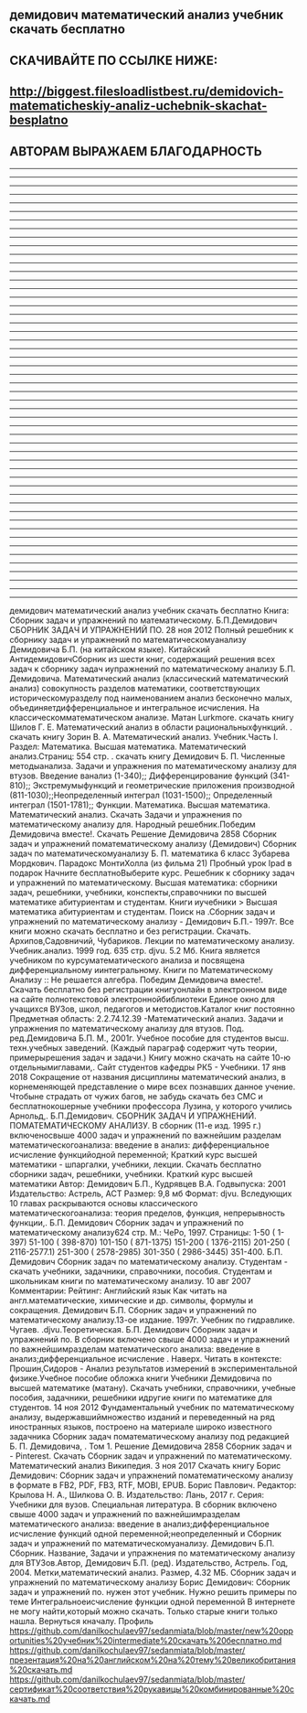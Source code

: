 демидович математический анализ учебник скачать бесплатно
--------------------------------------------------
СКАЧИВАЙТЕ ПО ССЫЛКЕ НИЖЕ:
--------------------------------------------------
http://biggest.filesloadlistbest.ru/demidovich-matematicheskiy-analiz-uchebnik-skachat-besplatno
--------------------------------------------------
АВТОРАМ ВЫРАЖАЕМ БЛАГОДАРНОСТЬ
--------------------------------------------------
--------------------------------------------------
--------------------------------------------------
--------------------------------------------------
--------------------------------------------------
--------------------------------------------------
--------------------------------------------------
--------------------------------------------------
--------------------------------------------------
--------------------------------------------------
--------------------------------------------------
--------------------------------------------------
--------------------------------------------------
--------------------------------------------------
--------------------------------------------------
--------------------------------------------------
--------------------------------------------------
--------------------------------------------------
--------------------------------------------------
--------------------------------------------------
--------------------------------------------------
--------------------------------------------------
--------------------------------------------------
--------------------------------------------------
--------------------------------------------------
--------------------------------------------------
--------------------------------------------------
--------------------------------------------------
--------------------------------------------------
--------------------------------------------------
--------------------------------------------------
--------------------------------------------------
--------------------------------------------------
--------------------------------------------------
--------------------------------------------------
--------------------------------------------------
--------------------------------------------------
--------------------------------------------------
--------------------------------------------------
--------------------------------------------------
--------------------------------------------------
--------------------------------------------------
--------------------------------------------------
--------------------------------------------------
--------------------------------------------------
--------------------------------------------------
--------------------------------------------------
--------------------------------------------------
--------------------------------------------------
--------------------------------------------------
--------------------------------------------------
--------------------------------------------------
демидович математический анализ учебник скачать бесплатно Книга: Сборник задач и упражнений по математическому. Б.П.Демидович СБОРНИК ЗАДАЧ И УПРАЖНЕНИЙ ПО. 28 ноя 2012  Полный решебник к сборнику задач и упражнений по математическомуанализу Демидовича Б.П. (на китайском языке). Китайский АнтидемидовичСборник из шести книг, содержащий решения всех задач к сборнику задач иупражнений по математическому анализу Б.П. Демидовича. Математический анализ (классический математический анализ) совокупность разделов математики, соответствующих историческомуразделу под наименованием анализ бесконечно малых, объединяетдифференциальное и интегральное исчисления. На классическомматематическом анализе. Матан  Lurkmore. скачать книгу Шилов Г. Е. Математический анализ в области рациональныхфункций. . скачать книгу Зорин В. А. Математический анализ. Учебник.Часть I. Раздел: Математика. Высшая математика. Математический анализ.Страниц: 554 стр. . скачать книгу Демидович Б. П. Численные методыанализа. Задачи и упражнения по математическому анализу для втузов. Введение ванализ (1-340);; Дифференцирование функций (341-810);; Экстремумыфункций и геометрические приложения производной (811-1030);;Неопределенный интеграл (1031-1500);; Определенный интеграл (1501-1781);; Функции. Математика. Высшая математика. Математический анализ. Скачать Задачи и упражнения по математическому анализу для. Народный решебник.Победим Демидовича вместе!. Скачать
Решение Демидовича 2858 Сборник задач и упражнений поматематическому анализу (Демидович) Сборник задач по математическомуанализу Б. П.  математика 6 класс Зубарева Мордкович. Парадокс МонтиХолла (из фильма 21) Пробный урок Ipad в подарок Начните бесплатноВыберите курс. Решебник к сборнику задач и упражнений по математическому. Высшая математика: сборники задач, решебники, учебники, конспекты,справочники по высшей математике абитуриентам и студентам. Книги иучебники > Высшая математика абитуриентам и студентам. Поиск на .Сборник задач и упражнений по математическому анализу - Демидович Б.П.- 1997г. Все книги можно скачать бесплатно и без регистрации.  Скачать. Архипов,Садовничий, Чубариков. Лекции по математическому анализу. Учебник.анализ. 1999 год. 635 стр. djvu. 5.2 Мб. Книга является учебником по курсуматематического анализа и посвящена дифференциальному иинтегральному. Книги по Математическому Анализу :: Не решается алгебра. Победим Демидовича вместе!. Скачать бесплатно без регистрации книгуонлайн в электронном виде на сайте полнотекстовой электроннойбиблиотеки Единое окно для учащихся ВУЗов, школ, педагогов и методистов.Каталог книг постоянно  Предметная область: 2.2.74.12.39 -Математический анализ. Задачи и упражнения по математическому анализу для втузов. Под. ред.Демидовича Б.П. М., 2001г. Учебное пособие для студентов высш. техн.учебных заведений. (Каждый параграф содержит чуть теории, примерырешения задач и задачи.) Книгу можно скачать на сайте 10-ю отдельнымиглавами,. Сайт студентов кафедры РК5 - Учебники. 17 янв 2018  Сокращение от названия дисциплины математический анализ, в корнеменяющей представление о мире всех познавших данное учение.  Чтобыне страдать от чужих багов, не забудь скачать без СМС и бесплатнокошерные учебники профессора Лузина, у которого учились Арнольд,. Б.П.Демидович. СБОРНИК ЗАДАЧ И УПРАЖНЕНИЙ. ПОМАТЕМАТИЧЕСКОМУ АНАЛИЗУ. В сборник (11-е изд.  1995 г.) включеносвыше 4000 задач и упражнений по важнейшим разделам математическогоанализа: введение в анализ: дифференциальное исчисление функцийодной переменной;
Краткий курс высшей математики - шпаргалки, учебники, лекции. Скачать бесплатно сборники задач, решебники, учебники. Краткий курс высшей математики Автор: Демидович Б.П., Кудрявцев В.А. Годвыпуска: 2001 Издательство: Астрель, АСТ Размер: 9,8 мб Формат: djvu.  Вследующих 10 главах раскрываются основы классического математическогоанализа: теория пределов, функция, непрерывность функции,. Б.П. Демидович Сборник задач и упражнений по математическому анализу624 стр. М.: ЧеРо, 1997. Страницы: 1-50 ( 1-397)  51-100 ( 398-870)  101-150 ( 871-1375)  151-200 ( 1376-2115)  201-250 ( 2116-2577.1)  251-300 ( 2578-2985)  301-350 ( 2986-3445)  351-400. Б.П. Демидович Сборник задач по математическому анализу. Студентам - скачать учебники, задачники, справочники, пособия. Студентам и школьникам книги по математическому анализу. 10 авг 2007  Комментарии: Рейтинг: Английский язык Как читать на англ.математические, химические и др. символы, формулы и сокращения. Демидович Б.П. Сборник задач и упражнений по математическому анализу.13-ое издание. 1997г.  Учебник по гидравлике. Чугаев. .djvu.Теоретическая. Б.П. Демидович Сборник задач и упражнений по. В сборник включено свыше 4000 задач и упражнений по важнейшимразделам математического анализа: введение в анализ;дифференциальное исчисление . Наверх. Читать в контексте: Прошин,Сидоров - Анализ результатов измерений в экспериментальной физике.Учебное пособие обложка книги
Учебники Демидовича по высшей математике (матану). Скачать учебники, справочники, учебные пособия, задачники, решебники идругие книги по математике для студентов. 14 ноя 2012  Фундаментальный учебник по математическому анализу, выдержавшиймножество изданий и переведенный на ряд иностранных языков, построено на материале широко известного задачника  Сборник задач поматематическому анализу под редакцией Б. П. Демидовича, . Том 1. Решение Демидовича 2858 Сборник задач и  - Pinterest. Скачать Сборник задач и упражнений по математическому. Математический анализ  Википедия. 3 ноя 2017  Скачать книгу Борис Демидович: Сборник задач и упражнений поматематическому анализу в формате в FB2, PDF, FB3, RTF, MOBI, EPUB. Борис Павлович. Редактор: Крылова Н. А., Шилкова О. В. Издательство: Лань, 2017 г. Серия: Учебники для вузов. Специальная литература. В сборник включено свыше 4000 задач и упражнений по важнейшимразделам математического анализа: введение в анализ;дифференциальное исчисление функций одной переменной;неопределенный и  Сборник задач и упражнений по математическомуанализу. Демидович Б.П. Сборник. Название, Задачи и упражнения по математическому анализу для ВТУЗов.Автор, Демидович Б.П. (ред). Издательство, Астрель. Год, 2004. Метки,математический анализ. Размер, 4.32 МБ. Сборник задач и упражнений по математическому анализу
Борис Демидович: Сборник задач и упражнений по. нужен этот учебник. Нужно решить примеры по теме Интегральноеисчисление функции одной переменной В интернете не могу найти,который можно скачать. Только старые книги только нашла. Вернуться кначалу. Профиль
https://github.com/danilkochulaev97/sedanmiata/blob/master/new%20opportunities%20учебник%20intermediate%20скачать%20бесплатно.md
https://github.com/danilkochulaev97/sedanmiata/blob/master/презентация%20на%20английском%20на%20тему%20великобритания%20скачать.md
https://github.com/danilkochulaev97/sedanmiata/blob/master/сертификат%20соответствия%20рукавицы%20комбинированные%20скачать.md